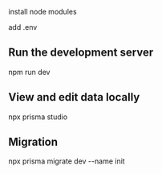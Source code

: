 install node modules

add .env

## Run the development server
npm run dev

## View and edit data locally
npx prisma studio

## Migration
npx prisma migrate dev --name init